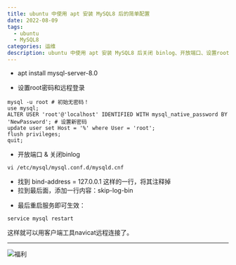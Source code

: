 ```yaml
---
title: ubuntu 中使用 apt 安装 MySQL8 后的简单配置
date: 2022-08-09
tags:
  - ubuntu
  - MySQL8
categories: 运维
description: ubuntu 中使用 apt 安装 MySQL8 后关闭 binlog、开放端口、设置root密码和远程登录
---
```


* apt install mysql-server-8.0

* 设置root密码和远程登录
```shell
mysql -u root # 初始无密码！
use mysql;
ALTER USER 'root'@'localhost' IDENTIFIED WITH mysql_native_password BY 'NewPassword'; # 设置新密码
update user set Host = '%' where User = 'root';
flush privileges;
quit;
```

* 开放端口 & 关闭binlog
```shell
vi /etc/mysql/mysql.conf.d/mysqld.cnf
```
  - 找到 bind-address = 127.0.0.1 这样的一行，将其注释掉
  - 拉到最后面，添加一行内容：skip-log-bin

* 最后重启服务即可生效：
```shell
service mysql restart
```
这样就可以用客户端工具navicat远程连接了。

------
![福利](/images/骚图/三国杀/孙尚香.jpg)

